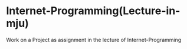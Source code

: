 ﻿# Internet-Programming(Lecture-in-mju)
Work on a Project as assignment in the lecture of Internet-Programming
